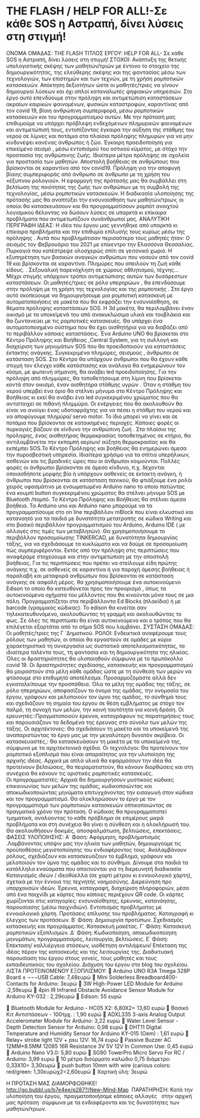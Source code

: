 # THE FLASH / HELP FOR ALL!-Σε κάθε SOS  η Αστραπή, δίνει  λύσεις στη στιγμή!
ΟΝΟΜΑ ΟΜΑΔΑΣ: THE FLASH
ΤΙΤΛΟΣ ΕΡΓΟΥ:  HELP FOR ALL- Σε κάθε SOS  η Αστραπή, δίνει  λύσεις στη στιγμή! 
ΣΤΟΧΟΙ: 
Ανάπτυξη της θετικής υπολογιστικής σκέψης των μαθητών/τριών με έντονο το στοιχείο της δημιουργικότητας, της ελεύθερης σκέψης και της φαντασίας μέσω των τεχνολογιών, των επιστημών και των τεχνών, με τη χρήση ρομποτικών κατασκευών. Απόκτηση δεξιοτήτων ώστε οι μαθητές/τριες να γίνουν δημιουργοί λύσεων και όχι απλοί καταναλωτές ψηφιακών υπηρεσιών. 
Στο έργο αυτό επενδύουμε στην πρόληψη και αντιμετώπιση καταστάσεων ακραίων καιρικών φαινομένων, φυσικών καταστροφών, καραντίνας από τον covid 19, βίαιη ανθρώπινη συμπεριφορά, μέσω ρομποτικών κατασκευών και του προγραμματισμού αυτών.
Με την πρότασή μας επιθυμούμε να  υπάρχει  πρόβλεψη  ενδεχόμενων πλημυρικών φαινομένων  και αντιμετώπισή τους, εντοπίζοντας έγκαιρα την  αύξηση της  στάθμης  του νερού σε λίμνες και ποτάμια  στα πλαίσια πρόληψης πλημυρών για να μην κινδυνέψει  κανένας άνθρωπος ή ζώο.
Έγκαιρη  προειδοποίηση για επικείμενο σεισμό , μέσω  εντοπισμού  του οστικού κύματος, με στόχο την προστασία της ανθρώπινης ζωής.  Ιδιαίτερα μέτρα  πρόληψης σε σχολεία για προστασία των μαθητών.
Αποστολή βοήθειας σε ανθρώπους που βρίσκονται σε καραντίνα από τον covid19.
Πρόληψη για την αποφυγή  βίαιης συμπεριφοράς από άνθρωπο σε άνθρωπο με τη χρήση του «έξυπνου ρολογιού».
Η εφαρμογή της πρότασής μας θα συμβάλλει στη βελτίωση της ποιότητας της ζωής των ανθρώπων με τη συμβολή της τεχνολογίας, μέσω ρομποτικών κατασκευών.
Η διαδικασία υλοποίησης  της  πρότασής μας θα αναπτύξει την ενσυναίσθηση των μαθητών/τριων, οι οποίοι θα κατασκευάσουν και θα προγραμματίσουν  ρομπότ  ανοιχτού λογισμικού θέλοντας να δώσουν λύσεις σε υπαρκτά κι επίκαιρα προβλήματα που αντιμετωπίζουν συνάνθρωποί μας.
ΑΝΑΛΥΤΙΚΗ ΠΕΡΙΓΡΑΦΗ ΙΔΕΑΣ:  Η ιδέα του έργου μας γεννήθηκε από υπαρκτά κι επίκαιρα  προβλήματα  και την επιθυμία επίλυσής τους κυρίως μέσω της πρόληψης .  Αυτά που προβλημάτισαν περισσότερο τους μαθητές ήταν: Ο σεισμός  τον Φεβρουάριο του 2021 με επίκεντρο την Ελασσόνα  Θεσσαλίας. Πυρκαγιά  που κατέστρεψε ολοσχερώς  σπίτι σε γειτονικό χωριό. Η εξυπηρέτηση των βασικών αναγκών ανθρώπων που νοσούν από τον covid 19  και βρίσκονται σε καραντίνα.  Πλημύρες που απειλούν τη ζωή κάθε είδους. . Σεξουαλική παρενόχληση σε χώρους αθλητισμού, τέχνης…  Μέχρι στιγμής  υπάρχουν  τρόποι  αντιμετώπισης  αυτών των δυσάρεστων καταστάσεων. Οι μαθητές/τριες  σε ρόλο υπερηρώων , θα επενδύσουμε στην πρόληψη με τη χρήση της τεχνολογίας και της ρομποτικής . 
Στο έργο αυτό σκοπεύουμε να δημιουργήσουμε μια ρομποτική κατασκευή με αυτοματοποιήσεις σε μακέτα που  θα εκφράζει την ενσυναίσθηση, σε θέματα πρόληψης καταστάσεων SOS.  Η 3d μακέτα, θα περιλαμβάνει  έναν οικισμό με τα υποκείμενά του  από ανακυκλώσιμα υλικά και τουβλάκια  και θα ζωντανεύει με τις ρομποτικές κατασκευές. Θα υπάρχει ένα αυτοματοποιημένο σύστημα  που θα έχει αισθητήρια  για να διαβάζει  από το περιβάλλον κάποιες καταστάσεις.    Ένα  Arduino UNO  θα βρίσκεται  στο Κέντρο Πρόληψης και Βοήθειας ,Central System,  για τη συλλογή και διαχείριση των μηνυμάτων SOS  που θα προειδοποιούν για καταστάσεις έκτακτης ανάγκης. Συγκεκριμένα πλημύρες, σεισμούς , άνθρωποι σε  κατάσταση SOS.   Στο Κέντρο θα υπάρχουν άνθρωποι που θα  έχουν κάθε στιγμή τον  έλεγχο κάθε κατάστασης και ανάλογα θα ενημερώνουν τον κόσμο, με φωτεινή σήμανση, θα ανάβει led προειδοποίησης.
 Για την πρόληψη από πλημμύρες, θα τοποθετήσουμε στη λίμνη που βρίσκεται κοντά στον οικισμό, έναν  αισθητήρα στάθμης  υγρών .  Όταν  η στάθμη του νερού υπερβεί ένα όριο θα στέλνει μήνυμα στο Κέντρο Πρόληψης και Βοήθειας   κι εκεί θα ανάβει ένα  led  συγκεκριμένου χρώματος  που θα αντιστοιχεί σε πιθανή πλημμύρα.  Οι ενέργειες που θα  ακολουθούν  θα είναι να ανοίγει ένας υδατοφράχτης για  να πέσει η στάθμη του νερού και να αποφύγουμε πλημύρα/ servo motor. Το ίδιο μπορεί να γίνει και σε ποτάμια που βρίσκονται  σε κατοικημένες περιοχές.
Κάποιες φορές οι πυρκαγιές  βάζουν σε κίνδυνο την ανθρώπινη ζωή . Στα πλαίσια της πρόληψης,  ένας αισθητήρας θερμοκρασίας τοποθετημένος σε κτήριο, θα αντιλαμβάνεται την εκπομπή αερίων/ αύξηση θερμοκρασίας και θα εκπέμπει SOS.Το Κέντρο  Πρόληψης και βοήθειας θα ενημερώνει άμεσα την πυροσβεστική υπηρεσία.  Ιδιαίτερα χρήσιμο για τα σπίτια υπερήλικων, ασθενών και  τις βραδινές ώρες που οι άνθρωποι κοιμούνται.
Πολλές φορές οι  άνθρωποι βρίσκονται σε  άμεσο κίνδυνο, π.χ. δέχονται οποιασδήποτε μορφής βία ή υπάρχουν  ασθενείς σε έκτακτη  ανάγκη,  ή άνθρωποι που βρίσκονται σε κατάσταση πανικού, θα φτιάξουμε ένα   ρολόι χειρός   υφασμάτινο με  ενσωματωμένο Arduino nano  το οποίο πατώντας ένα κουμπί  button  συγκεκριμένου χρώματος  θα στέλνει μήνυμα SOS με Bluetooth /πομπό. Το Κέντρο Πρόληψης και Βοήθειας θα  στέλνει άμεσα βοήθεια.
Τα Arduino uno  και Arduino nano  μπορούμε να τα προγραμματίσουμε στο on line  περιβάλλον  mBlock που είναι ελκυστικό  και κατανοητό για τα παιδιά με δυνατότητα μετατροπής σε κώδικα Writing   και στο βασικό περιβάλλον προγραμματισμού του Arduino, Arduino IDE ( με αλλαγές  στις  τιμές των μεταβλητών). Θα χρησιμοποιήσουμε το περιβάλλον προσομοίωσης  TINKERCAD, με δυνατότητα δημιουργίας τάξης,    για να σχεδιάσουμε τα κυκλώματα και να δούμε σε προσομοίωση πώς  συμπεριφέρονται.
Εκτός από την πρόληψη στις περιπτώσεις που αναφέραμε  στοχεύουμε και στην αντιμετώπιση με την αποστολή βοήθειας. Για τις περιπτώσεις που πρέπει να στείλουμε είδη πρώτης ανάγκης π.χ. σε ασθενείς  σε καραντίνα ή για παροχή άμεσης βοήθειας ή  παραλαβή  και μεταφορά  ανθρώπων που βρίσκονται σε κατάσταση ανάγκης σε ασφαλή μέρος. θα χρησιμοποιήσουμε ένα  αυτοκινούμενο Edison το οποίο  θα κατευθύνεται   προς τον προορισμό ,  όπως τα αυτοκινούμενα οχήματα του μέλλοντος  που   θα κινούνται μόνα τους σε μια πόλη.  Προγραμματίζεται στα περιβάλλοντα  Ed Blocks (πλακίδια) ή με barcode (γραμμικός κώδικας). Το edison θα κινείται σαν τηλεκατευθυνόμενο, ακολουθώντας τη γραμμή και ακολουθώντας το φως. Σε όλες τις περιπτώσει θα είναι αυτοκινούμενο και ο τρόπος που θα επιλέγεται εξαρτάται από το σήμα SOS που λαμβάνει.
ΣΥΣΤΑΣΗ ΟΜΑΔΑΣ: Οι μαθητές/τριες της Γ ΄Δημοτικού. 
ΡΟΛΟΙ:  Ενδεικτικά αναφέρουμε τους ρόλους των μαθητών, οι οποίοι θα εργαστούν σε ομάδες με κύριο χαρακτηριστικό τη συνεργασία ως συστατικό αποτελεσματικότητας, τα ιδιαίτερα ταλέντα τους, τη φαντασία και τη δημιουργικότητα της ηλικίας.
Όλες οι δραστηριότητες θα υλοποιηθούν σύμφωνα με το πρωτόκολλο
 covid 19. Οι δραστηριότητες σχεδίασης, κατασκευής και προγραμματισμού θα μοιραστούν στα μέλη κάθε ομάδας ώστε με τη σύνθεση των μερών να φτάσουμε στο επιθυμητό αποτέλεσμα. Προσαρμοζόμαστε αλλά δεν εγκαταλείπουμε την προσπάθεια. 
Όλα τα μέλη της ομάδας της τάξης, σε ρόλο ηπερηρώων,  αποφασίζουν  το όνομα της ομάδας, την ονομασία του έργου, γράφουν και μελοποιούν τον ύμνο της ομάδας, το σύνθημά τους  και σχεδιάζουν τη σημαία του έργου σε θέση εμβλήματος με στόχο τον παλμό, τη συνοχή των μελών, την κοινή ταυτότητα για κοινή δράση.
Οι ερευνητές::Πραγματοποιούν έρευνα, καταγράφουν τις παρατηρήσεις τους και παρουσιάζουν τα δεδομένα της έρευνας στο σύνολο των μελών της τάξης.
Οι αρχιτέκτονες: Θα σχεδιάσουν τη μακέτα και τα υποκείμενά της αναπαριστώντας το έργο μας με την μεγαλύτερη δυνατόν ακρίβεια.
Οι κατασκευαστές,: Θα κατασκευάσουν τη μακέτα με τα υποκείμενά της, σύμφωνα με τα αρχιτεκτονικά σχέδια.
Οι τεχνολόγοι: Θα  προτείνουν τον ρομποτικό εξοπλισμό που είναι απαραίτητος για την υλοποίηση της  αρχικής ιδέας. Αρχικά με απλά υλικά θα εφαρμόσουν την ιδέα θα προτείνουν βελτιώσεις, θα πειραματιστούν, θα κάνουν διορθώσεις και στη συνέχεια θα κάνουν τις οριστικές ρομποτικές κατασκευές.         
Οι προγραμματιστές:  Αρχικά θα δημιουργήσουν μυστικούς κώδικες επικοινωνίας των μελών της ομάδας, κωδικοποιώντας και αποκωδικοποιώντας μηνύματα επιτυγχάνοντας την εισαγωγή στον κώδικα και τον προγραμματισμό. Θα ολοκληρώσουν το έργο με τον προγραμματισμό των ρομποτικών κατασκευών οπτικοποιώντας σε πραγματικό χρόνο  την πρόταση. Ο κώδικας θα προγραμματιστεί τμηματικά, αναλύοντας το κάθε πρόβλημα σε επιμέρους μικρά προβλήματα και στη συνέχεια θα γίνει η σύνθεση και η ολοκλήρωσή του. Θα ακολουθήσουν δοκιμές, αποσφαλμάτωση, βελτιώσεις, επεκτάσεις.
ΦΑΣΕΙΣ ΥΛΟΠΟΙΗΣΗΣ: Α΄ Φάση: Αφόρμηση, προβληματισμός .Λαμβάνοντας υπόψιν μας την ηλικία των μαθητών, δημιουργούμε τις προϋποθέσεις μεγιστοποίησης του ενδιαφέροντος τους. Αναλαμβάνουν ρόλους, σχεδιάζουν και κατασκευάζουν το έμβλημα, γράφουν και μελοποιούν τον ύμνο της ομάδας και το σύνθημα. Δίνουμε στα παιδιά τα κατάλληλα εναύσματα που απαιτούνται για τη διερευνητή διαδικασία Καταιγισμός ιδεών / ιδεοθύελλα (σε χαρτί μέτρου κι εννοιολογικό χάρτη), σχετικά με την έννοια της τεχνητής νοημοσύνης. Διερεύνηση προ υπαρχουσών ιδεών. Έρευνα, καταγραφή, διαχείριση πληροφοριών, μέσα από ένα παιχνίδι με κάρτες που κάποιες περιέχουν  QR code. Οι κάρτες χωρίζονται στις κατηγορίες: ενσυναίσθησης, έρευνας, κατανόησης, παρουσίασης (μέσω παιχνιδιών).  Εντοπισμός προβλήματος με εννοιολογικό χάρτη. Προτάσεις επίλυσης του προβλήματος. Καταγραφή κι έλεγχος των προτάσεων.  Β΄ Φάση: Δημιουργία προτύπων. Σχεδιασμός κατασκευής και προγράμματος.  Κατασκευή μακέτας. Γ΄ Φάση:  Κατασκευή ρομποτικών εξοπλισμών. Δ΄ Φάση: Κωδικοποίηση, αποκωδικοποίηση μηνυμάτων, προγραμματισμός, λειτουργία, βελτιώσεις. Ε΄ Φάση: Επέκταση/ καλλιέργεια στάσεων, υιοθέτηση αντιλήψεων/ Επέκταση της ιδέας πέραν της κατασκευής και της λειτουργίας της. Διαδικτυακή παρουσίαση του έργου στους  γονείς, τους μαθητές και  τους εκπαιδευτικούς του σχολείου. Διάχυση του έργου στο blog του σχολείου.
ΛΙΣΤΑ ΠΡΟΤΕΙΝΟΜΕΝΟΥ ΕΞΟΠΛΙΣΜΟΥ:
	Arduino UNO R3A Tmega 328P Board ± ¬¬¬USB Cable: 7,48ευρώ
	Mini Solderless Breadboard400-Contacts for Arduino: 3ευρώ
	3W High-Power LED Module for Arduino :2,59ευρώ
	4pin IR Infrared Obstacle Avoidance Sensor Module for Arduino KY-032  : 2,29ευρώ
	Edison: 55 ευρώ

	Bluetooth Module for Arduino - HC05 Χ2: 6,80Χ2= 13,60 ευρώ
	Βασικό Κιτ Αντιστάσεων - 100τμχ.  : 1,90 ευρώ
	ADXL335 3-axis Analog Output Accelerometer Module for Arduino: 3,22 ευρώ
	Water Level Sensor - Depth Detection Sensor for Arduino: 0,98 ευρώ
	DHT11 Digital Temperature and Humidity Sensor for Arduino KY-015 (Oem) : 1,61 ευρώ
	Relay+ strobe light 12V + psu 12V: 16,74 ευρώ
	Passive Buzzer AC 12MM*8.5MM 12085 16R Resistance 3V 5V 12V In Common Use: 0,45 ευρώ
	Arduino Nano V3.0: 5,80 ευρώ
	SG90 TowerPro Micro Servo For RC / Arduino: 3,99 ευρώ
	10 μέτρα δισύρματο καλώδιο 0,75 διάμετρο: 0,33Χ10= 3,30ευρώ
	push button 10mm with wire (carious colors: red/green: 1,30ευρώχ2=2,60ευρώ
	Χαρτική ύλη: 3ευρώ

Η ΠΡΟΤΑΣΗ ΜΑΣ ΔΙΑΜΟΡΦΩΘΗΚΕ!
http://go.bubbl.us/b7e4ee/e287?/New-Mind-Map
 ΠΑΡΑΤΗΡΗΣΗ: Κατά την υλοποίηση του έργου,  πραγματοποιήσαμε κάποιες αλλαγές   στην αρχική μας πρόταση  σύμφωνα με τα ενδιαφέροντα και τις δυνατότητες των μαθητών/τριων.
